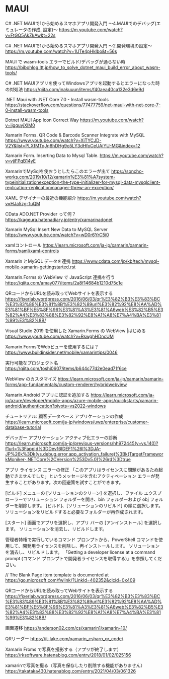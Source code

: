 # MAUI
C# .NET MAUIで1から始めるスマホアプリ開発入門 ～4.MAUIでのデバッグ(エミュレータの作成, 設定)～
https://m.youtube.com/watch?v=FtGQ5AkZkAw&t=22s

C# .NET MAUIで1から始めるスマホアプリ開発入門 ～2.開発環境の設定～
https://m.youtube.com/watch?v=1UTe4pHkIbo&t=56s

MAUI で wasm-tools エラーでビルド/デバッグが通らない時
https://bibohlog.ltt.jp/how_to_solve_dotnet_maui_build_error_about_wasm-tools/

C# .NET MAUIアプリを使ってWindowsアプリを起動するとエラーになった時の対処法
https://qiita.com/inakuuun/items/f40aea40ca132e3d6e9d

.NET Maui with .NET Core 7.0 - Install wasm-tools
https://stackoverflow.com/questions/77477759/net-maui-with-net-core-7-0-install-wasm-tools

Dotnet MAUI App Icon Correct Way
https://m.youtube.com/watch?v=iigquyjXlM0

Xamarin Forms. QR Code & Barcode Scanner Integrate with MySQL https://www.youtube.com/watch?v=XiTYCJD-V2Y&list=PLXfMTqJq8hDHg9o5LY3dHfoCeUAiYU-MG&index=12

Xamarin Form. Inserting Data to Mysql Table. https://m.youtube.com/watch?v=vjiFPqB14yE

XamarinでMySqlを使おうとしたらこのエラーが出て
https://soncho-works.com/2019/10/12/xamarin%E3%81%A7system-typeinitializationexception-the-type-initializer-for-mysql-data-mysqlclient-replication-replicationmanager-threw-an-exception/

XAML デザイナーの最近の機能紹介
https://m.youtube.com/watch?v=HJa5zg-1uQM

CData ADO.NET Provider って何？
https://kageura.hatenadiary.jp/entry/xamarinadonet

Xamarin MySql Insert New Data to MySQL Server
https://www.youtube.com/watch?v=wD0r6YrC5i0

xamlコントロール
https://learn.microsoft.com/ja-jp/xamarin/xamarin-forms/xaml/xaml-controls

Xamarin とMySQL データを連携
https://www.cdata.com/jp/kb/tech/mysql-mobile-xamarin-gettingstarted.rst

Xamarin.Forms の WebView で JavaScript 連携を行う
https://qiita.com/amay077/items/2a8f14684b1210d75c1e

QRコードからURLを読み取ってWebサイトを表示する
https://fixerlab.wordpress.com/2016/06/03/qr%E3%82%B3%E3%83%BC%E3%83%89%E3%81%8B%E3%82%89url%E3%82%92%E8%AA%AD%E3%81%BF%E5%8F%96%E3%81%A3%E3%81%A6web%E3%82%B5%E3%82%A4%E3%83%88%E3%82%92%E8%A1%A8%E7%A4%BA%E3%81%99%E3%82%8B/

Visual Studio 2019 を使用した Xamarin.Forms の WebView |はじめる
https://www.youtube.com/watch?v=RswghHDncUM

Xamarin.FormsでWebビューを使用するには？
https://www.buildinsider.net/mobile/xamarintips/0046

実行可能なプロジェクト名
https://qiita.com/toshi0607/items/b644c77d2e0ead71f6ce

WebView のカスタマイズ
https://learn.microsoft.com/ja-jp/xamarin/xamarin-forms/app-fundamentals/custom-renderer/hybridwebview


Xamarin.Android アプリに認証を追加する
https://learn.microsoft.com/ja-jp/azure/developer/mobile-apps/azure-mobile-apps/quickstarts/xamarin-android/authentication?pivots=vs2022-windows

チュートリアル: 顧客データベース アプリケーションの作成
https://learn.microsoft.com/ja-jp/windows/uwp/enterprise/customer-database-tutorial

デバッガー アプリケーション アクティブ化エラーの診断
https://learn.microsoft.com/ja-jp/previous-versions/hh972445(v=vs.140)?f1url=%3FappId%3DDev16IDEF1%26l%3DJA-JP%26k%3Dk(vs.debug.error.app_activation_failure)%3Bk(TargetFrameworkMoniker-.NETCore%2CVersion%253Dv5.0)%26rd%3Dtrue

アプリ ライセンス エラーの修正
「このアプリはライセンスに問題があるため起動できませんでした」というメッセージを含むアクティベーション エラーが発生することがあります。次の回避策を試すことができます。

[ビルド] メニューの [ソリューションのクリーン] を選択し、ファイル エクスプローラーでソリューション フォルダーを開き、bin フォルダーおよび obj フォルダーを削除します。 [ビルド]、[ソリューションのリビルド] の順に選択します。 ソリューションをリビルドすると必要なフォルダーが再作成されます。

[スタート] 画面でアプリを選択し、アプリ バーの [アンインストール] を選択します。 ソリューションを消去し、リビルドします。

管理者特権で実行しているコマンド プロンプトから、PowerShell コマンドを使用して、開発用ライセンスを削除し、再インストールします。 ソリューションを消去し、リビルドします。 「Getting a developer license at a command prompt (コマンド プロンプトで開発者ライセンスを取得する)」を参照してください。

// The Blank Page item template is documented at https://go.microsoft.com/fwlink/?LinkId=402352&clcid=0x409

QRコードからURLを読み取ってWebサイトを表示する
https://fixerlab.wordpress.com/2016/06/03/qr%E3%82%B3%E3%83%BC%E3%83%89%E3%81%8B%E3%82%89url%E3%82%92%E8%AA%AD%E3%81%BF%E5%8F%96%E3%81%A3%E3%81%A6web%E3%82%B5%E3%82%A4%E3%83%88%E3%82%92%E8%A1%A8%E7%A4%BA%E3%81%99%E3%82%8B/

画面遷移
https://anderson02.com/cs/xamarin1/xamarin-10/

QRリーダー
https://it-lake.com/xamarin_csharp_qr_code/

Xamarin Froms で写真を撮影する（アプリが終了します）
https://rksoftware.hatenablog.com/entry/2018/01/02/025156

xamarinで写真を撮る（写真を保存したり削除する機能がありません）
https://takataka430.hatenablog.com/entry/2021/04/03/061326
